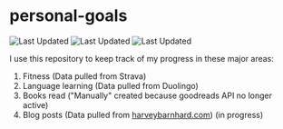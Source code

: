 # personal-goals
![Last Updated](https://img.shields.io/date/1612921335?color=FC4C02&label=Fitness%20Updated&logo=strava)
![Last Updated](https://img.shields.io/date/1612921335?color=7ac70c&label=Language%20Updated&logo=duolingo)
![Last Updated](https://img.shields.io/date/1612921335?color=e9e5cd&label=Books%20Updated&logo=goodreads)

I use this repository to keep track of my progress in these major areas:

1. Fitness (Data pulled from Strava)
2. Language learning (Data pulled from Duolingo)
3. Books read ("Manually" created because goodreads API no longer active)
4. Blog posts (Data pulled from [harveybarnhard.com](https://harveybarnhard.com)) (in progress)
